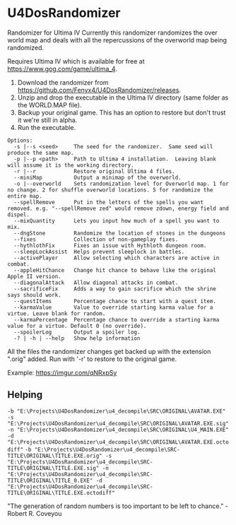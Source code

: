# U4DosRandomizer
Randomizer for Ultima IV
Currently this randomizer randomizes the over world map and deals with all the repercussions of the overworld map being randomized.

Requires Ultima IV which is available for free at https://www.gog.com/game/ultima_4.

1. Download the randomizer from https://github.com/Fenyx4/U4DosRandomizer/releases.
1. Unzip and drop the executable in the Ultima IV directory (same folder as the WORLD.MAP file).
1. Backup your original game. This has an option to restore but don't trust it we're still in alpha.
1. Run the executable.

```
Options:
  -s |--s <seed>     The seed for the randomizer.  Same seed will produce the same map.
  -p |--p <path>     Path to Ultima 4 installation.  Leaving blank will assume it is the working directory.
  -r |--r            Restore original Ultima 4 files.
  --miniMap          Output a minimap of the overworld.
  -o |--overworld    Sets randomization level for Overworld map. 1 for no change. 2 for shuffle overworld locations. 5 for randomize the entire map.
  --spellRemove      Put in the letters of the spells you want removed. e.g. "--spellRemove zed" would remove zdown, energy field and dispel.
  --mixQuantity      Lets you input how much of a spell you want to mix.
  --dngStone         Randomize the location of stones in the dungeons
  --fixes            Collection of non-gameplay fixes.
  --hythlothFix      Fixes an issue with Hythloth dungeon room.
  --sleepLockAssist  Helps prevent sleeplock in battles.
  --activePlayer     Allow selecting which characters are active in combat.
  --appleHitChance   Change hit chance to behave like the original Apple II version.
  --diagonalAttack   Allow diagonal attacks in combat.
  --sacrificeFix     Adds a way to gain sacrifice which the shrine says should work.
  --questItems       Percentage chance to start with a quest item.
  --karmaValue       Value to override starting karma value for a virtue. Leave blank for random.
  --karmaPercentage  Percentage chance to override a starting karma value for a virtue. Default 0 (no override).
  --spoilerLog       Output a spoiler log.
  -? | -h | --help   Show help information
```
  
All the files the randomizer changes get backed up with the extension ".orig" added. Run with '-r' to restore to the original game.

Example: https://imgur.com/qNRxpSy

## Helping

```-b "E:\Projects\U4DosRandomizer\u4_decompile\SRC\ORIGINAL\AVATAR.EXE" -s "E:\Projects\U4DosRandomizer\u4_decompile\SRC\ORIGINAL\AVATAR.EXE.sig" -n "E:\Projects\U4DosRandomizer\u4_decompile\SRC\ORIGINAL\U4_MAIN.EXE" -d "E:\Projects\U4DosRandomizer\u4_decompile\SRC\ORIGINAL\AVATAR.EXE.octodiff"```
```-b "E:\Projects\U4DosRandomizer\u4_decompile\SRC-TITLE\ORIGINAL\TITLE.EXE.orig" -s "E:\Projects\U4DosRandomizer\u4_decompile\SRC-TITLE\ORIGINAL\TITLE.EXE.sig" -n "E:\Projects\U4DosRandomizer\u4_decompile\SRC-TITLE\ORIGINAL\TITLE_0.EXE" -d "E:\Projects\U4DosRandomizer\u4_decompile\SRC-TITLE\ORIGINAL\TITLE.EXE.octodiff"```

"The generation of random numbers is too important to be left to chance." - Robert R. Coveyou